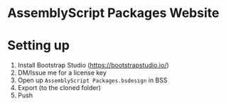 # AssemblyScript Packages Website

# Setting up
1. Install Bootstrap Studio (https://bootstrapstudio.io/)
2. DM/Issue me for a license key
3. Open up `AssemblyScript Packages.bsdesign` in BSS
4. Export (to the cloned folder)
5. Push